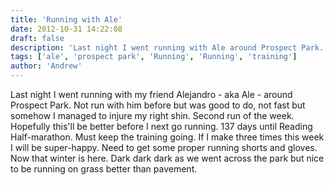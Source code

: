 ```yaml
---
title: 'Running with Ale'
date: 2012-10-31 14:22:08
draft: false
description: 'Last night I went running with Ale around Prospect Park. 4.5 miles in 45:58.'
tags: ['ale', 'prospect park', 'Running', 'Running', 'training']
author: 'Andrew'
---
```


Last night I went running with my friend Alejandro - aka Ale - around Prospect Park. Not run with him before but was good to do, not fast but somehow I managed to injure my right shin. Second run of the week. Hopefully this'll be better before I next go running. 137 days until Reading Half-marathon. Must keep the training going. If I make three times this week I will be super-happy. Need to get some proper running shorts and gloves. Now that winter is here. Dark dark dark as we went across the park but nice to be running on grass better than pavement.
